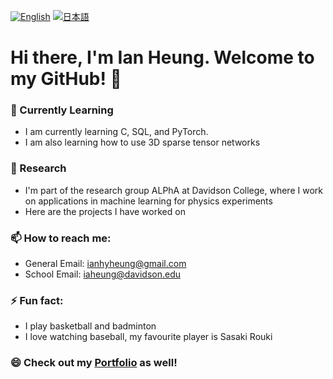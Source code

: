 [![English](https://img.shields.io/badge/lang-en-green.svg)](https://github.com/iaheung/iaheung/edit/main/README.md)
[![日本語](https://img.shields.io/badge/lang-jp-red.svg)](https://github.com/iaheung/iaheung/edit/main/README-JP.md)

# Hi there, I'm Ian Heung. Welcome to my GitHub! 👋

### 🌱 Currently Learning 
- I am currently learning C, SQL, and PyTorch.
- I am also learning how to use 3D sparse tensor networks
   
### 🔭 Research
- I'm part of the research group ALPhA at Davidson College, where I work on applications in machine learning for physics experiments
- Here are the projects I have worked on
  
### 📫 How to reach me:
- General Email: [ianhyheung@gmail.com](mailto:ianhyheung@gmail.com)
- School Email: [iaheung@davidson.edu](mailto:iaheung@davidson.edu)

### ⚡ Fun fact:
- I play basketball and badminton
- I love watching baseball, my favourite player is Sasaki Rouki

### 😄 Check out my [Portfolio](https://github.com/iaheung/iaheung/edit/main/README.md) as well!

